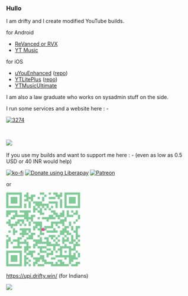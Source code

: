 ### Hullo

I am drifty and I create modified YouTube builds. 

for Android 
- [ReVanced or RVX](https://github.com/driftywinds/yt-builds/releases)
- [YT Music](https://github.com/driftywinds/YTm-builds/)
  
for iOS
- [uYouEnhanced](https://ios.drifty.win/view/app/?source=https://driftywinds.github.io/AltStore/apps.json&id=com.google.ios.youtube) ([repo](https://github.com/driftywinds/uYouEnhanced))
- [YTLitePlus](https://ios.drifty.win/view/app/?source=https://driftywinds.github.io/AltStore/apps.json&id=com.google.ios.youtubeytlp) ([repo](https://github.com/driftywinds/YTLitePlus/))
- [YTMusicUltimate](https://ios.drifty.win/view/app/?source=https://driftywinds.github.io/AltStore/apps.json&id=com.google.ios.youtubemusic)

I am also a law graduate who works on sysadmin stuff on the side.

I run some services and a website here : - 

<a href="https://www.003274.xyz/" target="_blank"><img alt= "3274" src="https://i.ibb.co/3TfCh7r/small.png"></a>

</br>

![](https://komarev.com/ghpvc/?username=driftywinds&label=Page+Views&color=brightgreen&style=for-the-badge)

If you use my builds and want to support me here : - (even as low as 0.5 USD or 40 INR would help)

[![ko-fi](https://ko-fi.com/img/githubbutton_sm.svg)](https://ko-fi.com/driftywinds) <noscript><a href="https://liberapay.com/driftywinds/donate" target="_blank"><img alt="Donate using Liberapay" src="https://liberapay.com/assets/widgets/donate.svg"></a></noscript> <noscript><a href="https://www.patreon.com/bePatron?u=67102544" data-patreon-widget-type="become-patron-button" target="_blank"><img alt="Patreon" src="https://i.ibb.co/th46pRP/30-height.png"></a></noscript> 

or

<img alt="UPI" src="https://raw.githubusercontent.com/driftywinds/driftywinds/main/Images/dwUPI100x100(2).svg"></a></noscript> 

https://upi.drifty.win/ (for Indians)

![](https://hit.yhype.me/github/profile?user_id=63164617)
